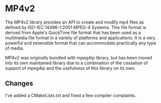 # MP4v2

The MP4v2 library provides an API to create and modify mp4 files as defined by ISO-IEC:14496-1:2001 MPEG-4 Systems. This file format is derived from Apple's QuickTime file format that has been used as a multimedia file format in a variety of platforms and applications. It is a very powerful and extensible format that can accommodate practically any type of media.

MP4v2 was originally bundled with mpeg4ip library, but has been moved into its own maintained library due to a combination of the cessation of support of mpeg4ip and the usefulness of this library on its own.

## Changes

I've added a CMakeLists.txt and fixed a few compiler complaints.
